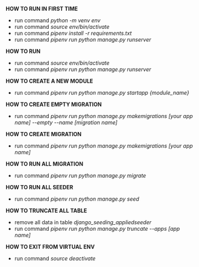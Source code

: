 **HOW TO RUN IN FIRST TIME**
- run command *python -m venv env*
- run command *source env/bin/activate*
- run command *pipenv install -r requirements.txt*
- run command *pipenv run python manage.py runserver*

**HOW TO RUN**
- run command *source env/bin/activate*
- run command *pipenv run python manage.py runserver*

**HOW TO CREATE A NEW MODULE**
- run command *pipenv run python manage.py startapp {module_name}*

**HOW TO CREATE EMPTY MIGRATION**
- run command *pipenv run python manage.py makemigrations [your app name] --empty --name [migration name]*

**HOW TO CREATE MIGRATION**
- run command *pipenv run python manage.py makemigrations [your app name]*

**HOW TO RUN ALL MIGRATION**
- run command *pipenv run python manage.py migrate*

**HOW TO RUN ALL SEEDER**
- run command *pipenv run python manage.py seed*

**HOW TO TRUNCATE ALL TABLE**
- remove all data in table *django_seeding_appliedseeder*
- run command *pipenv run python manage.py truncate --apps [app name]*

**HOW TO EXIT FROM VIRTUAL ENV**
- run command *source deactivate*
